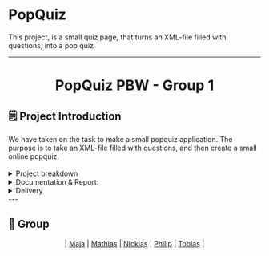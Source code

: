 # PopQuiz
This project, is a small quiz page, that turns an XML-file filled with questions, into a pop quiz


  <div align="center">
 
  --- 
  
  <h1>PopQuiz PBW - Group 1</h1>
  

  </div>

<!-- OM PROJEKTET -->
## 🗒️ Project Introduction
<div id="om-projektet">
We have taken on the task to make a small popquiz application. The purpose is to take an XML-file filled with questions, and then create a small online popquiz.
<br><br>

<details>
<summary>Project breakdown</summary>
  
1. **Setup Node:** Setup a basic node project, that serves the user the html.
2. **XML Questions:** Make a module that processes the XML file.
3. **Validate and score questions:** Keep track of all answers, Then return all graded answers at the end of the test

</details>

<details>
<summary>Documentation & Report:</summary>
  
A design breif of max 3 pages, a logbook of the development phases of approx. 2 pages as well as a reflection of approx. 2 pages in a single document

</details>

<details>
<summary>Delivery</summary>
  
- Product via GitHub link.
- Design breif max 3 pages.
- logbook max 2 pages.
- Reflektion  max 2 pages.
- Presentation.

</details>
</div>
---

## :wave: Group 

<div id="teamet" align="center">

| [Maja](https://github.com/radclim) | [Mathias](https://github.com/Ullefar95) | [Nicklas](https://github.com/nicklas99x) | [Philip](https://github.com/Pschioeler) | [Tobias](https://github.com/walocial) |
